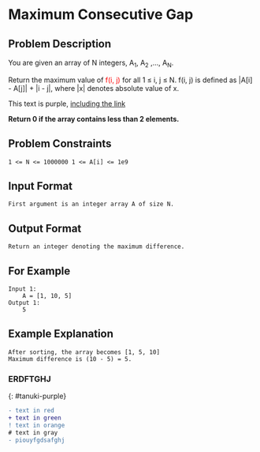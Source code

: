 # Maximum Consecutive Gap

## Problem Description
You are given an array of N integers, A<sub>1</sub>, A<sub>2</sub> ,..., A<sub>N</sub>.

Return the maximum value of <font color="red">f(i, j)</font> for all 1 ≤ i, j ≤ N. f(i, j) is defined as |A[i] - A[j]| + |i - j|, where |x| denotes absolute value of x.


<div class="text-purple">
  This text is purple, <a href="#" class="text-inherit">including the link</a>
</div>

**Return 0 if the array contains less than 2 elements.**   

## Problem Constraints
```
1 <= N <= 1000000 1 <= A[i] <= 1e9 
```

## Input Format
```
First argument is an integer array A of size N.
```

## Output Format
```
Return an integer denoting the maximum difference.
```
## For Example
```
Input 1:
    A = [1, 10, 5]
Output 1:
    5
```

## Example Explanation
```
After sorting, the array becomes [1, 5, 10]
Maximum difference is (10 - 5) = 5.
```



### <i class="fab fa-gitlab fa-fw" style="color:rgb(107,79,187); font-size:.85em" aria-hidden="true"></i>ERDFTGHJ
{: #tanuki-purple}


```diff
- text in red
+ text in green
! text in orange
# text in gray
- piouyfgdsafghj
```